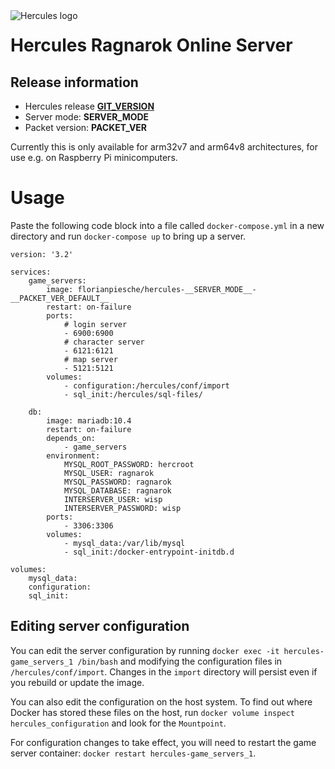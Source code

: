 <img style="float: left;" src="https://raw.githubusercontent.com/fpiesche/hercules-docker/master/distrib-tmpl/hercules-icon.png" alt="Hercules logo"/>

# Hercules Ragnarok Online Server

## Release information

* Hercules release [__GIT_VERSION__](https://github.com/HerculesWS/Hercules/releases/tag/__GIT_VERSION__)
* Server mode: __SERVER_MODE__
* Packet version: __PACKET_VER__

Currently this is only available for arm32v7 and arm64v8 architectures, for use e.g. on Raspberry Pi minicomputers.


# Usage

Paste the following code block into a file called `docker-compose.yml` in a new directory and run `docker-compose up` to bring up a server.

    version: '3.2'

    services:
        game_servers:
            image: florianpiesche/hercules-__SERVER_MODE__-__PACKET_VER_DEFAULT__
            restart: on-failure
            ports:
                # login server
                - 6900:6900
                # character server
                - 6121:6121
                # map server
                - 5121:5121
            volumes:
                - configuration:/hercules/conf/import
                - sql_init:/hercules/sql-files/

        db:
            image: mariadb:10.4
            restart: on-failure
            depends_on:
                - game_servers
            environment:
                MYSQL_ROOT_PASSWORD: hercroot
                MYSQL_USER: ragnarok
                MYSQL_PASSWORD: ragnarok
                MYSQL_DATABASE: ragnarok
                INTERSERVER_USER: wisp
                INTERSERVER_PASSWORD: wisp
            ports:
                - 3306:3306
            volumes:
                - mysql_data:/var/lib/mysql
                - sql_init:/docker-entrypoint-initdb.d

    volumes:
        mysql_data:
        configuration:
        sql_init:

## Editing server configuration

You can edit the server configuration by running `docker exec -it hercules-game_servers_1 /bin/bash` and modifying the configuration files in `/hercules/conf/import`. Changes in the `import` directory will persist even if you rebuild or update the image.

You can also edit the configuration on the host system. To find out where Docker has stored these files on the host, run `docker volume inspect hercules_configuration` and look for the `Mountpoint`.

For configuration changes to take effect, you will need to restart the game server container: `docker restart hercules-game_servers_1`.
